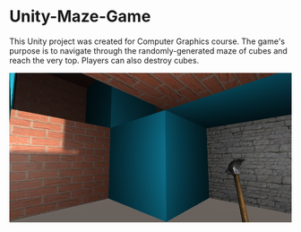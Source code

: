 # Unity-Maze-Game

This Unity project was created for Computer Graphics course. The game's purpose is to navigate through the randomly-generated maze of cubes and reach the very top. Players can also destroy cubes.

![](https://github.com/ppapahr/Unity-Maze-Game/blob/main/image.png?raw=true)
